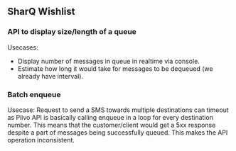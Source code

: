 ## SharQ Wishlist

### API to display size/length of a queue

Usecases:
* Display number of messages in queue in realtime via console.
* Estimate how long it would take for messages to be dequeued (we already have interval).

### Batch enqueue

Usecase: Request to send a SMS towards multiple destinations can timeout as Plivo API is basically calling enqueue in a loop for every destination number. This means that the customer/client would get a 5xx response despite a part of messages being successfully queued. This makes the API operation inconsistent.
